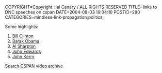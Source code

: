 COPYRIGHT=Copyright Hal Canary / ALL RIGHTS RESERVED
TITLE=links to DNC speeches on cspan
DATE=2004-08-03 16:04:10
POSTID=280
CATEGORIES=mindless-link-propagation;politics;

Some highlights:

1.  [Bill Clinton](//cspanrm.fplive.net/cspan/project/c04/c04_dnc072604_bill.rm)
2.  [Barak Obama](//cspanrm.fplive.net/cspan/project/c04/c04_dnc072704_obama.rm)
3.  [Al Sharpton](//cspanrm.fplive.net/cspan/project/c04/c04_dnc072804_sharpton2.rm)
4.  [John Edwards](//cspanrm.fplive.net/cspan/project/c04/c04_dnc072804_edwards.rm)
5.  [John Kerry](//cspanrm.fplive.net/cspan/project/c04/c04_dnc072904_kerry.rm)

[Search CSPAN video archive](http://www.c-span.org/Search/advancedsearchform.asp?AdvancedQueryText=)
